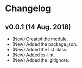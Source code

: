 # Changelog

## v0.0.1 (14 Aug. 2018)
- (New) Created the module.
- (New) Added the package.json.
- (New) Added the list class.
- (New) Added es-lint.
- (New) Added the .gitignore.